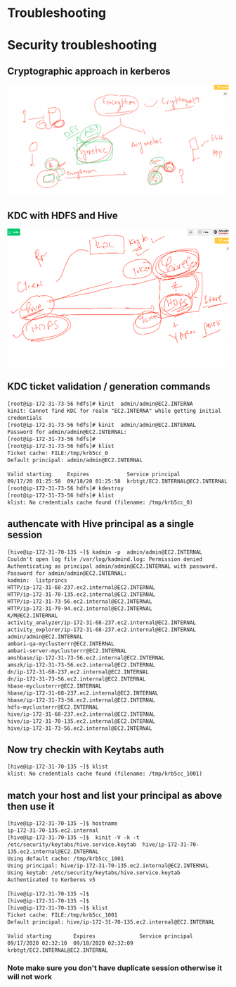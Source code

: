 # Troubleshooting 

# Security troubleshooting 

## Cryptographic approach in kerberos 

<img src="sym.png">

## KDC with HDFS and Hive

<img src="kdcauth.png">

## KDC ticket validation / generation  commands

```
[root@ip-172-31-73-56 hdfs]# kinit  admin/admin@EC2.INTERNA
kinit: Cannot find KDC for realm "EC2.INTERNA" while getting initial credentials
[root@ip-172-31-73-56 hdfs]# kinit  admin/admin@EC2.INTERNAL
Password for admin/admin@EC2.INTERNAL: 
[root@ip-172-31-73-56 hdfs]# 
[root@ip-172-31-73-56 hdfs]# klist 
Ticket cache: FILE:/tmp/krb5cc_0
Default principal: admin/admin@EC2.INTERNAL

Valid starting     Expires            Service principal
09/17/20 01:25:58  09/18/20 01:25:58  krbtgt/EC2.INTERNAL@EC2.INTERNAL
[root@ip-172-31-73-56 hdfs]# kdestroy 
[root@ip-172-31-73-56 hdfs]# klist 
klist: No credentials cache found (filename: /tmp/krb5cc_0)

```

## authencate with Hive principal as a single session 

```
[hive@ip-172-31-70-135 ~]$ kadmin -p  admin/admin@EC2.INTERNAL
Couldn't open log file /var/log/kadmind.log: Permission denied
Authenticating as principal admin/admin@EC2.INTERNAL with password.
Password for admin/admin@EC2.INTERNAL: 
kadmin:  listprincs 
HTTP/ip-172-31-68-237.ec2.internal@EC2.INTERNAL
HTTP/ip-172-31-70-135.ec2.internal@EC2.INTERNAL
HTTP/ip-172-31-73-56.ec2.internal@EC2.INTERNAL
HTTP/ip-172-31-79-94.ec2.internal@EC2.INTERNAL
K/M@EC2.INTERNAL
activity_analyzer/ip-172-31-68-237.ec2.internal@EC2.INTERNAL
activity_explorer/ip-172-31-68-237.ec2.internal@EC2.INTERNAL
admin/admin@EC2.INTERNAL
ambari-qa-myclusterrr@EC2.INTERNAL
ambari-server-myclusterrr@EC2.INTERNAL
amshbase/ip-172-31-73-56.ec2.internal@EC2.INTERNAL
amszk/ip-172-31-73-56.ec2.internal@EC2.INTERNAL
dn/ip-172-31-68-237.ec2.internal@EC2.INTERNAL
dn/ip-172-31-73-56.ec2.internal@EC2.INTERNAL
hbase-myclusterrr@EC2.INTERNAL
hbase/ip-172-31-68-237.ec2.internal@EC2.INTERNAL
hbase/ip-172-31-73-56.ec2.internal@EC2.INTERNAL
hdfs-myclusterrr@EC2.INTERNAL
hive/ip-172-31-68-237.ec2.internal@EC2.INTERNAL
hive/ip-172-31-70-135.ec2.internal@EC2.INTERNAL
hive/ip-172-31-73-56.ec2.internal@EC2.INTERNAL

```

## Now try checkin with Keytabs auth 

```
[hive@ip-172-31-70-135 ~]$ klist 
klist: No credentials cache found (filename: /tmp/krb5cc_1001)

```

## match your host and list your principal as above then use it 

```
[hive@ip-172-31-70-135 ~]$ hostname
ip-172-31-70-135.ec2.internal
[hive@ip-172-31-70-135 ~]$  kinit -V -k -t  /etc/security/keytabs/hive.service.keytab  hive/ip-172-31-70-135.ec2.internal@EC2.INTERNAL
Using default cache: /tmp/krb5cc_1001
Using principal: hive/ip-172-31-70-135.ec2.internal@EC2.INTERNAL
Using keytab: /etc/security/keytabs/hive.service.keytab
Authenticated to Kerberos v5

[hive@ip-172-31-70-135 ~]$ 
[hive@ip-172-31-70-135 ~]$ 
[hive@ip-172-31-70-135 ~]$ klist 
Ticket cache: FILE:/tmp/krb5cc_1001
Default principal: hive/ip-172-31-70-135.ec2.internal@EC2.INTERNAL

Valid starting       Expires              Service principal
09/17/2020 02:32:10  09/18/2020 02:32:09  krbtgt/EC2.INTERNAL@EC2.INTERNAL

```

### Note make sure you don't have duplicate session otherwise it will not work 
